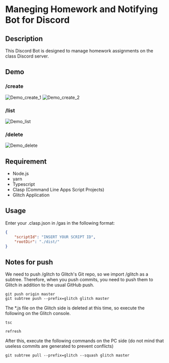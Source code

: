 # Maneging Homework and Notifying Bot for Discord

## Description
This Discord Bot is designed to manage homework assignments on the class Discord server.

## Demo

### /create
![Demo_create_1](https://github.com/Kyure-A/mhnb/assets/49436968/1cba7588-9619-4298-a4a3-20250896df5e)
![Demo_create_2](https://github.com/Kyure-A/mhnb/assets/49436968/e63ed7a9-9abc-4263-b319-ed431e03b92b)

### /list
![Demo_list](https://github.com/Kyure-A/mhnb/assets/49436968/2e21291f-caec-49d4-8c55-5a81de7a4073)

### /delete
![Demo_delete](https://github.com/Kyure-A/mhnb/assets/49436968/57519d59-e321-4946-b1c1-15e50121d0be)


## Requirement
- Node.js
- yarn 
- Typescript
- Clasp (Command Line Apps Script Projects)
- Glitch Application

## Usage
Enter your .clasp.json in /gas in the following format:

``` json
{
    "scriptId": "INSERT YOUR SCRIPT ID",
    "rootDir": "./dist/"
}
```

## Notes for push
We need to push /glitch to Glitch's Git repo, so we import /glitch as a subtree. Therefore, when you push commits, you need to push them to Glitch in addition to the usual GitHub push.

``` shell
git push origin master
git subtree push --prefix=glitch glitch master
```

The *.js file on the Glitch side is deleted at this time, so execute the following on the Glitch console.

``` shell
tsc

refresh
```
After this, execute the following commands on the PC side (do not mind that useless commits are generated to prevent conflicts)

``` shell
git subtree pull --prefix=glitch --squash glitch master

```
